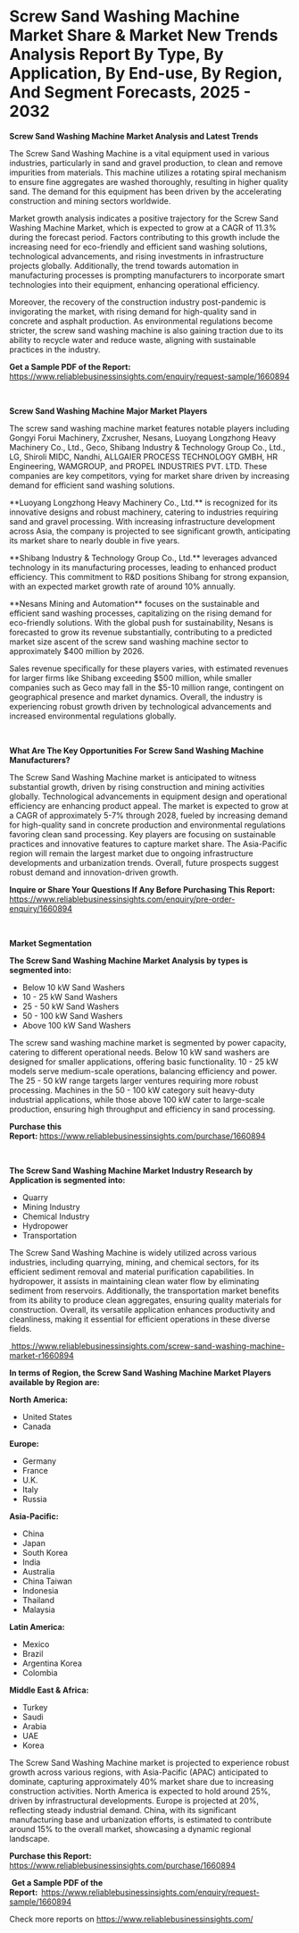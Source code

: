 <p><h1>Screw Sand Washing Machine Market Share & Market New Trends Analysis Report By Type, By Application, By End-use, By Region, And Segment Forecasts, 2025 - 2032</h1></p><p><strong>Screw Sand Washing Machine Market Analysis and Latest Trends</strong></p>
<p><p>The Screw Sand Washing Machine is a vital equipment used in various industries, particularly in sand and gravel production, to clean and remove impurities from materials. This machine utilizes a rotating spiral mechanism to ensure fine aggregates are washed thoroughly, resulting in higher quality sand. The demand for this equipment has been driven by the accelerating construction and mining sectors worldwide.</p><p>Market growth analysis indicates a positive trajectory for the Screw Sand Washing Machine Market, which is expected to grow at a CAGR of 11.3% during the forecast period. Factors contributing to this growth include the increasing need for eco-friendly and efficient sand washing solutions, technological advancements, and rising investments in infrastructure projects globally. Additionally, the trend towards automation in manufacturing processes is prompting manufacturers to incorporate smart technologies into their equipment, enhancing operational efficiency.</p><p>Moreover, the recovery of the construction industry post-pandemic is invigorating the market, with rising demand for high-quality sand in concrete and asphalt production. As environmental regulations become stricter, the screw sand washing machine is also gaining traction due to its ability to recycle water and reduce waste, aligning with sustainable practices in the industry.</p></p>
<p><strong>Get a Sample PDF of the Report:&nbsp;</strong> <a href="https://www.reliablebusinessinsights.com/enquiry/request-sample/1660894?utm_campaign=2840&utm_medium=2&utm_source=Github&utm_content=ia&utm_term=10042025&utm_id=screw-sand-washing-machine">https://www.reliablebusinessinsights.com/enquiry/request-sample/1660894</a></p>
<p>&nbsp;</p>
<p><strong>Screw Sand Washing Machine Major Market Players</strong></p>
<p><p>The screw sand washing machine market features notable players including Gongyi Forui Machinery, Zxcrusher, Nesans, Luoyang Longzhong Heavy Machinery Co., Ltd., Geco, Shibang Industry & Technology Group Co., Ltd., LG, Shiroli MIDC, Nandhi, ALLGAIER PROCESS TECHNOLOGY GMBH, HR Engineering, WAMGROUP, and PROPEL INDUSTRIES PVT. LTD. These companies are key competitors, vying for market share driven by increasing demand for efficient sand washing solutions.</p><p>**Luoyang Longzhong Heavy Machinery Co., Ltd.** is recognized for its innovative designs and robust machinery, catering to industries requiring sand and gravel processing. With increasing infrastructure development across Asia, the company is projected to see significant growth, anticipating its market share to nearly double in five years.</p><p>**Shibang Industry & Technology Group Co., Ltd.** leverages advanced technology in its manufacturing processes, leading to enhanced product efficiency. This commitment to R&D positions Shibang for strong expansion, with an expected market growth rate of around 10% annually.</p><p>**Nesans Mining and Automation** focuses on the sustainable and efficient sand washing processes, capitalizing on the rising demand for eco-friendly solutions. With the global push for sustainability, Nesans is forecasted to grow its revenue substantially, contributing to a predicted market size ascent of the screw sand washing machine sector to approximately $400 million by 2026.</p><p>Sales revenue specifically for these players varies, with estimated revenues for larger firms like Shibang exceeding $500 million, while smaller companies such as Geco may fall in the $5-10 million range, contingent on geographical presence and market dynamics. Overall, the industry is experiencing robust growth driven by technological advancements and increased environmental regulations globally.</p></p>
<p>&nbsp;</p>
<p><strong>What Are The Key Opportunities For Screw Sand Washing Machine Manufacturers?</strong></p>
<p><p>The Screw Sand Washing Machine market is anticipated to witness substantial growth, driven by rising construction and mining activities globally. Technological advancements in equipment design and operational efficiency are enhancing product appeal. The market is expected to grow at a CAGR of approximately 5-7% through 2028, fueled by increasing demand for high-quality sand in concrete production and environmental regulations favoring clean sand processing. Key players are focusing on sustainable practices and innovative features to capture market share. The Asia-Pacific region will remain the largest market due to ongoing infrastructure developments and urbanization trends. Overall, future prospects suggest robust demand and innovation-driven growth.</p></p>
<p><strong>Inquire or Share Your Questions If Any Before Purchasing This Report:</strong> <a href="https://www.reliablebusinessinsights.com/enquiry/pre-order-enquiry/1660894?utm_campaign=2840&utm_medium=2&utm_source=Github&utm_content=ia&utm_term=10042025&utm_id=screw-sand-washing-machine">https://www.reliablebusinessinsights.com/enquiry/pre-order-enquiry/1660894</a></p>
<p>&nbsp;</p>
<p><strong>Market Segmentation</strong></p>
<p><strong>The Screw Sand Washing Machine Market Analysis by types is segmented into:</strong></p>
<p><ul><li>Below 10 kW Sand Washers</li><li>10 - 25 kW Sand Washers</li><li>25 - 50 kW Sand Washers</li><li>50 - 100 kW Sand Washers</li><li>Above 100 kW Sand Washers</li></ul></p>
<p><p>The screw sand washing machine market is segmented by power capacity, catering to different operational needs. Below 10 kW sand washers are designed for smaller applications, offering basic functionality. 10 - 25 kW models serve medium-scale operations, balancing efficiency and power. The 25 - 50 kW range targets larger ventures requiring more robust processing. Machines in the 50 - 100 kW category suit heavy-duty industrial applications, while those above 100 kW cater to large-scale production, ensuring high throughput and efficiency in sand processing.</p></p>
<p><strong>Purchase this Report:&nbsp;</strong><a href="https://www.reliablebusinessinsights.com/purchase/1660894?utm_campaign=2840&utm_medium=2&utm_source=Github&utm_content=ia&utm_term=10042025&utm_id=screw-sand-washing-machine">https://www.reliablebusinessinsights.com/purchase/1660894</a></p>
<p>&nbsp;</p>
<p><strong>The Screw Sand Washing Machine Market Industry Research by Application is segmented into:</strong></p>
<p><ul><li>Quarry</li><li>Mining Industry</li><li>Chemical Industry</li><li>Hydropower</li><li>Transportation</li></ul></p>
<p><p>The Screw Sand Washing Machine is widely utilized across various industries, including quarrying, mining, and chemical sectors, for its efficient sediment removal and material purification capabilities. In hydropower, it assists in maintaining clean water flow by eliminating sediment from reservoirs. Additionally, the transportation market benefits from its ability to produce clean aggregates, ensuring quality materials for construction. Overall, its versatile application enhances productivity and cleanliness, making it essential for efficient operations in these diverse fields.</p></p>
<p><a href="https://www.reliablebusinessinsights.com/screw-sand-washing-machine-market-r1660894?utm_campaign=2840&utm_medium=2&utm_source=Github&utm_content=ia&utm_term=10042025&utm_id=screw-sand-washing-machine">&nbsp;https://www.reliablebusinessinsights.com/screw-sand-washing-machine-market-r1660894</a></p>
<p><strong>In terms of Region, the Screw Sand Washing Machine Market Players available by Region are:</strong></p>
<p>
    <p> <strong> North America: </strong>
        <ul>
            <li>United States</li>
            <li>Canada</li>
        </ul>
        </p> 
    <p> <strong> Europe: </strong>
        <ul>
            <li>Germany</li>
            <li>France</li>
            <li>U.K.</li>
            <li>Italy</li>
            <li>Russia</li>
        </ul>
        </p> 
    <p> <strong> Asia-Pacific: </strong>
        <ul>
            <li>China</li>
            <li>Japan</li>
            <li>South Korea</li>
            <li>India</li>
            <li>Australia</li>
            <li>China Taiwan</li>
            <li>Indonesia</li>
            <li>Thailand</li>
            <li>Malaysia</li>
        </ul>
        </p> 
    <p> <strong> Latin America: </strong>
        <ul>
            <li>Mexico</li>
            <li>Brazil</li>
            <li>Argentina Korea</li>
            <li>Colombia</li>
        </ul>
        </p> 
    <p> <strong> Middle East & Africa: </strong>
        <ul>
            <li>Turkey</li>
            <li>Saudi</li>
            <li>Arabia</li>
            <li>UAE</li>
            <li>Korea</li>
        </ul>
    </p>
    </p>
<p><p>The Screw Sand Washing Machine market is projected to experience robust growth across various regions, with Asia-Pacific (APAC) anticipated to dominate, capturing approximately 40% market share due to increasing construction activities. North America is expected to hold around 25%, driven by infrastructural developments. Europe is projected at 20%, reflecting steady industrial demand. China, with its significant manufacturing base and urbanization efforts, is estimated to contribute around 15% to the overall market, showcasing a dynamic regional landscape.</p></p>
<p><strong>Purchase this Report: </strong><a href="https://www.reliablebusinessinsights.com/purchase/1660894?utm_campaign=2840&utm_medium=2&utm_source=Github&utm_content=ia&utm_term=10042025&utm_id=screw-sand-washing-machine">https://www.reliablebusinessinsights.com/purchase/1660894</a></p>
<p>&nbsp;<strong>Get a Sample PDF of the Report:&nbsp;&nbsp;</strong><a href="https://www.reliablebusinessinsights.com/enquiry/request-sample/1660894?utm_campaign=2840&utm_medium=2&utm_source=Github&utm_content=ia&utm_term=10042025&utm_id=screw-sand-washing-machine">https://www.reliablebusinessinsights.com/enquiry/request-sample/1660894</a></p>
<p><strong></strong></p>
<p>Check more reports on <a href="https://www.reliablebusinessinsights.com/?utm_campaign=2840&utm_medium=2&utm_source=Github&utm_content=ia&utm_term=10042025&utm_id=screw-sand-washing-machine">https://www.reliablebusinessinsights.com/</a></p>